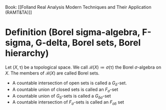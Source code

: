 Book: [[Folland Real Analysis Modern Techniques and Their Application (RAMT&TA)]]
# Definition (Borel sigma-algebra, F-sigma, G-delta, Borel sets, Borel hierarchy)
Let $(X,\uptau)$ be a topological space.
We call $\mathcal{B}(X)\coloneqq \sigma(\uptau)$ the Borel $\sigma$-algebra on $X$.
The members of $\mathcal{B}(X)$ are called Borel sets.
- A countable intersection of open sets is called a $G_{\delta}$-set.
- A countable union of closed sets is called an $F_{\sigma}$-set
- A countable union of $G_{\delta}$-sets is called a $G_{\delta \sigma}$-set
- A countable intersection of $F_{\sigma}$-sets is called an $F_{\sigma \delta}$ set


